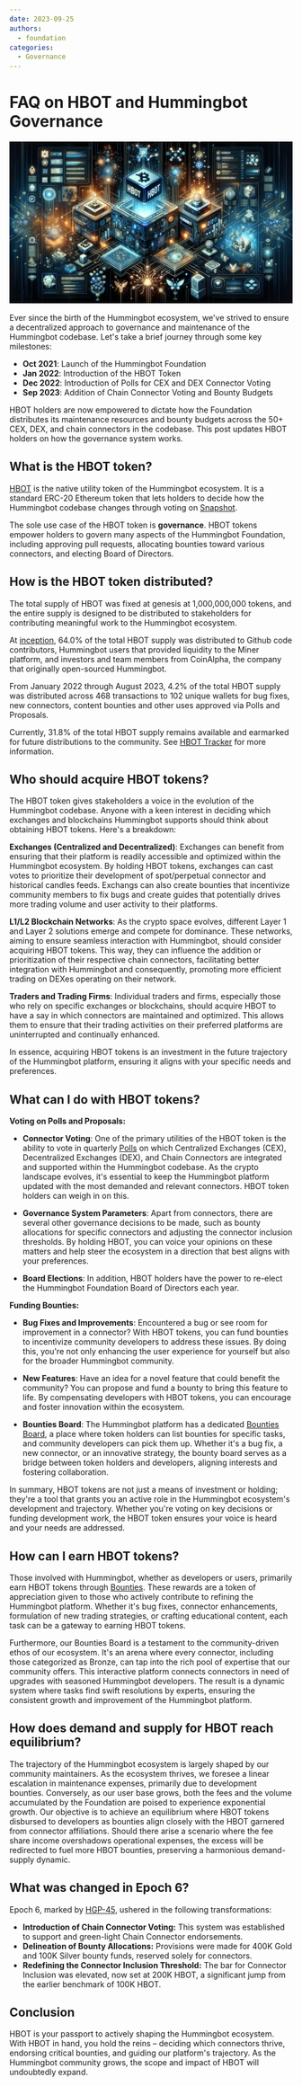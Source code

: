 ```yaml
---
date: 2023-09-25
authors:
  - foundation
categories:
  - Governance
---
```


# FAQ on HBOT and Hummingbot Governance

![](cover.webp)

Ever since the birth of the Hummingbot ecosystem, we've strived to ensure a decentralized approach to governance and maintenance of the Hummingbot codebase. Let's take a brief journey through some key milestones:

* **Oct 2021**: Launch of the Hummingbot Foundation
* **Jan 2022**: Introduction of the HBOT Token
* **Dec 2022**: Introduction of Polls for CEX and DEX Connector Voting
* **Sep 2023**: Addition of Chain Connector Voting and Bounty Budgets

HBOT holders are now empowered to dictate how the Foundation distributes its maintenance resources and bounty budgets across the 50+ CEX, DEX, and chain connectors in the codebase. This post updates HBOT holders on how the governance system works.

<!-- more -->

## What is the HBOT token?

[HBOT](https://etherscan.io/address/0xe5097d9baeafb89f9bcb78c9290d545db5f9e9cb) is the native utility token of the Hummingbot ecosystem. It is a standard ERC-20 Ethereum token that lets holders to decide how the Hummingbot codebase changes through voting on [Snapshot](https://snapshot.org/#/hbot.eth).

The sole use case of the HBOT token is **governance**. HBOT tokens empower holders to govern many aspects of the Hummingbot Foundation, including approving pull requests, allocating bounties toward various connectors, and electing Board of Directors.

## How is the HBOT token distributed?

The total supply of HBOT was fixed at genesis at 1,000,000,000 tokens, and the entire supply is designed to be distributed to stakeholders for contributing meaningful work to the Hummingbot ecosystem.

At [inception](../introducing-the-hummingbot-governance-token-hbot/index.md), 64.0% of the total HBOT supply was distributed to Github code contributors, Hummingbot users that provided liquidity to the Miner platform, and investors and team members from CoinAlpha, the company that originally open-sourced Hummingbot.

From January 2022 through August 2023, 4.2% of the total HBOT supply was distributed across 468 transactions to 102 unique wallets for bug fixes, new connectors, content bounties and other uses approved via Polls and Proposals.

Currently, 31.8% of the total HBOT supply remains available and earmarked for future distributions to the community. See [HBOT Tracker](https://docs.google.com/spreadsheets/d/1UNAumPMnXfsghAAXrfKkPGRH9QlC8k7Cu1FGQVL1t0M/edit#gid=285483484) for more information.

## Who should acquire HBOT tokens?

The HBOT token gives stakeholders a voice in the evolution of the Hummingbot codebase. Anyone with a keen interest in deciding which exchanges and blockchains Hummingbot supports should think about obtaining HBOT tokens. Here's a breakdown:

**Exchanges (Centralized and Decentralized)**: Exchanges can benefit from ensuring that their platform is readily accessible and optimized within the Hummingbot ecosystem. By holding HBOT tokens, exchanges can cast votes to prioritize their development of spot/perpetual connector and historical candles feeds. Exchangs can also create bounties that incentivize community members to fix bugs and create guides that potentially drives more trading volume and user activity to their platforms.

**L1/L2 Blockchain Networks**: As the crypto space evolves, different Layer 1 and Layer 2 solutions emerge and compete for dominance. These networks, aiming to ensure seamless interaction with Hummingbot, should consider acquiring HBOT tokens. This way, they can influence the addition or prioritization of their respective chain connectors, facilitating better integration with Hummingbot and consequently, promoting more efficient trading on DEXes operating on their network.

**Traders and Trading Firms**: Individual traders and firms, especially those who rely on specific exchanges or blockchains, should acquire HBOT to have a say in which connectors are maintained and optimized. This allows them to ensure that their trading activities on their preferred platforms are uninterrupted and continually enhanced.

In essence, acquiring HBOT tokens is an investment in the future trajectory of the Hummingbot platform, ensuring it aligns with your specific needs and preferences.

## What can I do with HBOT tokens?

**Voting on Polls and Proposals:**

* **Connector Voting**: One of the primary utilities of the HBOT token is the ability to vote in quarterly [Polls](../../../governance/polls.md) on which Centralized Exchanges (CEX), Decentralized Exchanges (DEX), and Chain Connectors are integrated and supported within the Hummingbot codebase. As the crypto landscape evolves, it's essential to keep the Hummingbot platform updated with the most demanded and relevant connectors. HBOT token holders can weigh in on this.

* **Governance System Parameters**: Apart from connectors, there are several other governance decisions to be made, such as bounty allocations for specific connectors and adjusting the connector inclusion thresholds. By holding HBOT, you can voice your opinions on these matters and help steer the ecosystem in a direction that best aligns with your preferences.

* **Board Elections**: In addition, HBOT holders have the power to re-elect the Hummingbot Foundation Board of Directors each year.

**Funding Bounties:**

* **Bug Fixes and Improvements**: Encountered a bug or see room for improvement in a connector? With HBOT tokens, you can fund bounties to incentivize community developers to address these issues. By doing this, you're not only enhancing the user experience for yourself but also for the broader Hummingbot community.

* **New Features**: Have an idea for a novel feature that could benefit the community? You can propose and fund a bounty to bring this feature to life. By compensating developers with HBOT tokens, you can encourage and foster innovation within the ecosystem.

* **Bounties Board**: The Hummingbot platform has a dedicated [Bounties Board](https://github.com/orgs/hummingbot/projects/7/views/1), a place where token holders can list bounties for specific tasks, and community developers can pick them up. Whether it's a bug fix, a new connector, or an innovative strategy, the bounty board serves as a bridge between token holders and developers, aligning interests and fostering collaboration.

In summary, HBOT tokens are not just a means of investment or holding; they're a tool that grants you an active role in the Hummingbot ecosystem's development and trajectory. Whether you're voting on key decisions or funding development work, the HBOT token ensures your voice is heard and your needs are addressed.

## How can I earn HBOT tokens?

Those involved with Hummingbot, whether as developers or users, primarily earn HBOT tokens through [Bounties](../../../bounties/index.md). These rewards are a token of appreciation given to those who actively contribute to refining the Hummingbot platform. Whether it's bug fixes, connector enhancements, formulation of new trading strategies, or crafting educational content, each task can be a gateway to earning HBOT tokens.

Furthermore, our Bounties Board is a testament to the community-driven ethos of our ecosystem. It's an arena where every connector, including those categorized as Bronze, can tap into the rich pool of expertise that our community offers. This interactive platform connects connectors in need of upgrades with seasoned Hummingbot developers. The result is a dynamic system where tasks find swift resolutions by experts, ensuring the consistent growth and improvement of the Hummingbot platform.

## How does demand and supply for HBOT reach equilibrium?

The trajectory of the Hummingbot ecosystem is largely shaped by our community maintainers. As the ecosystem thrives, we foresee a linear escalation in maintenance expenses, primarily due to development bounties. Conversely, as our user base grows, both the fees and the volume accumulated by the Foundation are poised to experience exponential growth. Our objective is to achieve an equilibrium where HBOT tokens disbursed to developers as bounties align closely with the HBOT garnered from connector affiliations. Should there arise a scenario where the fee share income overshadows operational expenses, the excess will be redirected to fuel more HBOT bounties, preserving a harmonious demand-supply dynamic.

## What was changed in Epoch 6?

Epoch 6, marked by [HGP-45](https://snapshot.org/#/hbot.eth/proposal/0x7807da661f09096db6aadb277051ed6defd580259fd8e503c2a77a83779a3fd5), ushered in the following transformations:

* **Introduction of Chain Connector Voting:** This system was established to support and green-light Chain Connector endorsements.
* **Delineation of Bounty Allocations:** Provisions were made for 400K Gold and 100K Silver bounty funds, reserved solely for connectors.
* **Redefining the Connector Inclusion Threshold:** The bar for Connector Inclusion was elevated, now set at 200K HBOT, a significant jump from the earlier benchmark of 100K HBOT.

## Conclusion

HBOT is your passport to actively shaping the Hummingbot ecosystem. With HBOT in hand, you hold the reins – deciding which connectors thrive, endorsing critical bounties, and guiding our platform's trajectory. As the Hummingbot community grows, the scope and impact of HBOT will undoubtedly expand.